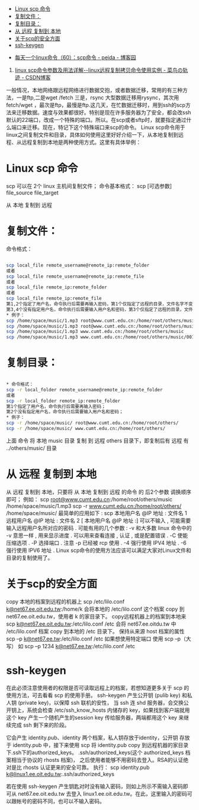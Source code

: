 


<!-- @import "[TOC]" {cmd="toc" depthFrom=1 depthTo=6 orderedList=false} -->
<!-- code_chunk_output -->

* [Linux scp 命令](#linux-scp-命令)
* [复制文件：](#复制文件)
* [复制目录：](#复制目录)
* [从 远程 复制到 本地](#从-远程-复制到-本地)
* [关于scp的安全方面](#关于scp的安全方面)
* [ssh-keygen](#ssh-keygen)

<!-- /code_chunk_output -->

* [每天一个linux命令（60）：scp命令 - peida - 博客园 ](http://www.cnblogs.com/peida/archive/2013/03/15/2960802.html)


1. [linux scp命令参数及用法详解--linux远程复制拷贝命令使用实例 - 菜鸟の轨迹 - CSDN博客 ](http://blog.csdn.net/jiangkai_nju/article/details/7338177)

一般情况，本地网络跟远程网络进行数据交抱，或者数据迁移，常用的有三种方法，一是ftp,二是wget /fetch 三是，rsync 大型数据迁移用rysync，其次用fetch/wget ，最次是ftp，最慢是ftp.这几天，在忙数据迁移时，用到ssh的scp方法来迁移数据。速度与效果都很好。特别是现在许多服务器为了安全，都会改ssh默认的22端口，改成一个特殊的端口。所以。在scp或者sftp时，就要指定通过什么端口来迁移。现在，特记下这个特殊端口来scp的命令。
Linux scp命令用于linux之间复制文件和目录，具体如何使用这里好好介绍一下，从本地复制到远程、从远程复制到本地是两种使用方式。这里有具体举例：

# Linux scp 命令

scp 可以在 2个 linux 主机间复制文件；
命令基本格式：
scp [可选参数] file_source file_target

从 本地 复制到 远程
# 复制文件：
命令格式：

```sh

scp local_file remote_username@remote_ip:remote_folder
或者
scp local_file remote_username@remote_ip:remote_file
或者
scp local_file remote_ip:remote_folder
或者
scp local_file remote_ip:remote_file
第1,2个指定了用户名，命令执行后需要再输入密码，第1个仅指定了远程的目录，文件名字不变，第2个指定了文件名；
第3,4个没有指定用户名，命令执行后需要输入用户名和密码，第3个仅指定了远程的目录，文件名字不变，第4个指定了文件名；
* 例子：
scp /home/space/music/1.mp3 root@www.cumt.edu.cn:/home/root/others/music
scp /home/space/music/1.mp3 root@www.cumt.edu.cn:/home/root/others/music/001.mp3
scp /home/space/music/1.mp3 www.cumt.edu.cn:/home/root/others/music
scp /home/space/music/1.mp3 www.cumt.edu.cn:/home/root/others/music/001.mp3
```

# 复制目录：
```sh

* 命令格式：
scp -r local_folder remote_username@remote_ip:remote_folder
或者
scp -r local_folder remote_ip:remote_folder
第1个指定了用户名，命令执行后需要再输入密码；
第2个没有指定用户名，命令执行后需要输入用户名和密码；
* 例子：
scp -r /home/space/music/ root@www.cumt.edu.cn:/home/root/others/
scp -r /home/space/music/ www.cumt.edu.cn:/home/root/others/
```

上面 命令 将 本地 music 目录 复制 到 远程 others 目录下，即复制后有 远程 有 ../others/music/ 目录

# 从 远程 复制到 本地

从 远程 复制到 本地，只要将 从 本地 复制到 远程 的命令 的 后2个参数 调换顺序 即可；
例如：
scp root@www.cumt.edu.cn:/home/root/others/music /home/space/music/1.mp3
scp -r www.cumt.edu.cn:/home/root/others/ /home/space/music/
最简单的应用如下 :
scp 本地用户名 @IP 地址 : 文件名 1 远程用户名 @IP 地址 : 文件名 2
[ 本地用户名 @IP 地址 :] 可以不输入 , 可能需要输入远程用户名所对应的密码 .
可能有用的几个参数 :
-v 和大多数 linux 命令中的 -v 意思一样 , 用来显示进度 . 可以用来查看连接 , 认证 , 或是配置错误 .
-C 使能压缩选项 .
-P 选择端口 . 注意 -p 已经被 rcp 使用 .
-4 强行使用 IPV4 地址 .
-6 强行使用 IPV6 地址 .
Linux scp命令的使用方法应该可以满足大家对Linux文件和目录的复制使用了。


# 关于scp的安全方面
copy 本地的档案到远程的机器上
scp /etc/lilo.conf k@net67.ee.oit.edu.tw:/home/k
会将本地的 /etc/lilo.conf 这个档案 copy 到 net67.ee.oit.edu.tw，使用者 k 的家目录下。
copy远程机器上的档案到本地来
scp k@net67.ee.oit.edu.tw:/etc/lilo.conf /etc
会将 net67.ee.oitdu.tw 中 /etc/lilo.conf 档案 copy 到本地的 /etc 目录下。
保持从来源 host 档案的属性
scp –p k@net67.ee.tw:/etc/lilo.conf /etc
如果想使用特定端口 使用 scp –p（大写） 如 scp –p 1234 k@net67.ee.tw:/etc/lilo.conf /etc

# ssh-keygen

在此必须注意使用者的权限是否可读取远程上的档案，若想知道更多关于 scp 的使用方法，可去看看 scp 的使用手册。
ssh-keygen
产生公开钥 (pulib key) 和私人钥 (private key)，以保障 ssh 联机的安性， 当 ssh 连 shd 服务器，会交换公开钥上，系统会检查 /etc/ssh_know_hosts 内储存的 key，如果找到客户端就用这个 key 产生一个随机产生的session key 传给服务器，两端都用这个 key 来继续完成 ssh 剩下来的阶段。

它会产生 identity.pub、identity 两个档案，私人钥存放于identity，公开钥 存放于 identity.pub 中，接下来使用 scp 将 identity.pub copy 到远程机器的家目录下.ssh下的authorized_keys。 .ssh/authorized_keys(这个 authorized_keys 档案相当于协议的 rhosts 档案)， 之后使用者能够不用密码去登入。RSA的认证绝对是比 rhosts 认证更来的安全可靠。
执行：
scp identity.pub k@linux1.ee.oit.edu.tw:.ssh/authorized_keys

若在使用 ssh-keygen 产生钥匙对时没有输入密码，则如上所示不需输入密码即可从 net67.ee.oit.edu.tw 去登入 linux1.ee.oit.edu.tw。在此，这里输入的密码可以跟帐号的密码不同，也可以不输入密码。